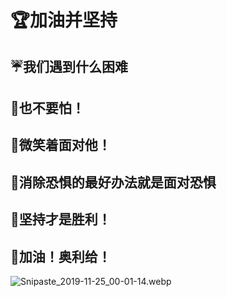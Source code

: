 # **🏆加油并坚持**

## **☔我们遇到什么困难**

## **🤗也不要怕！**

## **🤪微笑着面对他！**

## **👊消除恐惧的最好办法就是面对恐惧**

## **💪坚持才是胜利！**

## **🤜加油！奥利给！**

![Snipaste_2019-11-25_00-01-14.webp](https://cdn.jsdelivr.net/gh/noiraimer/Pic/imgSnipaste_2019-11-25_00-01-14.webp)
